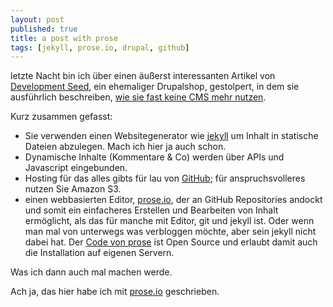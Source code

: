 ```yaml
---
layout: post
published: true
title: a post with prose
tags: [jekyll, prose.io, drupal, github]
---
```


letzte Nacht bin ich über einen äußerst interessanten Artikel von [Development Seed](http://developmentseed.org), ein ehemaliger Drupalshop, gestolpert, in dem sie ausführlich beschreiben, [wie sie fast keine CMS mehr nutzen](http://developmentseed.org/blog/2012/07/27/build-cms-free-websites/).

Kurz zusammen gefasst:

* Sie verwenden einen Websitegenerator wie [jekyll](http://jekyllrb.com) um Inhalt in statische Dateien abzulegen. Mach ich hier ja auch schon.
* Dynamische Inhalte (Kommentare & Co) werden über APIs und Javascript eingebunden.
* Hosting für das alles gibts für lau von [GitHub](http://pages.github.com); für anspruchsvolleres nutzen Sie Amazon S3.
* einen webbasierten Editor, [prose.io](http://prose.io), der an GitHub Repositories andockt und somit ein einfacheres Erstellen und Bearbeiten von Inhalt ermöglicht, als das für manche mit Editor, git und jekyll ist. Oder wenn man mal von unterwegs was verbloggen möchte, aber sein jekyll nicht dabei hat. Der [Code von prose](https://github.com/prose/prose) ist Open Source und erlaubt damit auch die Installation auf eigenen Servern.

Was ich dann auch mal machen werde.

Ach ja, das hier habe ich mit [prose.io](http://prose.io) geschrieben.